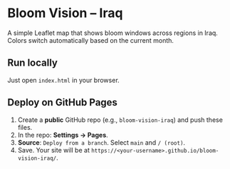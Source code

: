 # Bloom Vision – Iraq
A simple Leaflet map that shows bloom windows across regions in Iraq. Colors switch automatically based on the current month.

## Run locally
Just open `index.html` in your browser.

## Deploy on GitHub Pages
1. Create a **public** GitHub repo (e.g., `bloom-vision-iraq`) and push these files.
2. In the repo: **Settings → Pages**.
3. **Source**: `Deploy from a branch`. Select `main` and `/ (root)`.
4. Save. Your site will be at `https://<your-username>.github.io/bloom-vision-iraq/`.
